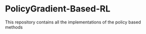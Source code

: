 # PolicyGradient-Based-RL
This repository contains all the implementations of the policy based methods 
